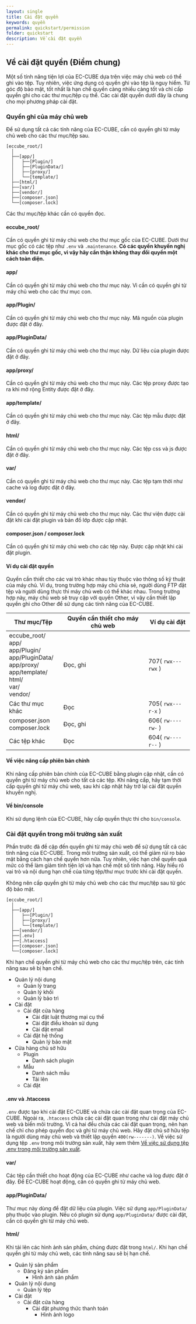 ```yaml
---
layout: single
title: Cài đặt quyền
keywords: quyền
permalink: quickstart/permission
folder: quickstart
description: Về cài đặt quyền
---
```


## Về cài đặt quyền (Điểm chung)

Một số tính năng tiện lợi của EC-CUBE dựa trên việc máy chủ web có thể ghi vào tệp. Tuy nhiên, việc ứng dụng có quyền ghi vào tệp là nguy hiểm. Từ góc độ bảo mật, tốt nhất là hạn chế quyền càng nhiều càng tốt và chỉ cấp quyền ghi cho các thư mục/tệp cụ thể. Các cài đặt quyền dưới đây là chung cho mọi phương pháp cài đặt.

### Quyền ghi của máy chủ web

Để sử dụng tất cả các tính năng của EC-CUBE, cần có quyền ghi từ máy chủ web cho các thư mục/tệp sau.

```
[eccube_root/]
  │
  ├──[app/]
  │   ├──[Plugin/]
  │   ├──[PluginData/]
  │   ├──[proxy/]
  │   └──[template/]
  ├──[html/]
  ├──[var/]
  ├──[vendor/]
  ├──[composer.json]
  └──[composer.lock]
```

Các thư mục/tệp khác cần có quyền đọc.

#### eccube_root/

Cần có quyền ghi từ máy chủ web cho thư mục gốc của EC-CUBE. Dưới thư mục gốc có các tệp như `.env` và `.maintenance`. **Có các quyền khuyến nghị khác cho thư mục gốc, vì vậy hãy cẩn thận không thay đổi quyền một cách toàn diện.**

#### app/

Cần có quyền ghi từ máy chủ web cho thư mục này. Vì cần có quyền ghi từ máy chủ web cho các thư mục con.

#### app/Plugin/

Cần có quyền ghi từ máy chủ web cho thư mục này. Mã nguồn của plugin được đặt ở đây.

#### app/PluginData/

Cần có quyền ghi từ máy chủ web cho thư mục này. Dữ liệu của plugin được đặt ở đây.

#### app/proxy/

Cần có quyền ghi từ máy chủ web cho thư mục này. Các tệp proxy được tạo ra khi mở rộng Entity được đặt ở đây.

#### app/template/

Cần có quyền ghi từ máy chủ web cho thư mục này. Các tệp mẫu được đặt ở đây.

#### html/

Cần có quyền ghi từ máy chủ web cho thư mục này. Các tệp css và js được đặt ở đây.

#### var/

Cần có quyền ghi từ máy chủ web cho thư mục này. Các tệp tạm thời như cache và log được đặt ở đây.

#### vendor/

Cần có quyền ghi từ máy chủ web cho thư mục này. Các thư viện được cài đặt khi cài đặt plugin và bản đồ lớp được cập nhật.

#### composer.json / composer.lock

Cần có quyền ghi từ máy chủ web cho các tệp này. Được cập nhật khi cài đặt plugin.

#### Ví dụ cài đặt quyền

Quyền cần thiết cho các vai trò khác nhau tùy thuộc vào thông số kỹ thuật của máy chủ. Ví dụ, trong trường hợp máy chủ chia sẻ, người dùng FTP đặt tệp và người dùng thực thi máy chủ web có thể khác nhau. Trong trường hợp này, máy chủ web sẽ truy cập với quyền Other, vì vậy cần thiết lập quyền ghi cho Other để sử dụng các tính năng của EC-CUBE.

| Thư mục/Tệp | Quyền cần thiết cho máy chủ web | Ví dụ cài đặt |
|--------------------|----------|-------|
| eccube_root/ <br> app/ <br>  app/Plugin/ <br>  app/PluginData/ <br>  app/proxy/ <br>  app/template/ <br>  html/ <br>  var/ <br> vendor/ | Đọc, ghi | 707( `rwx---rwx` ) |
| Các thư mục khác | Đọc | 705( `rwx---r-x` ) |
| composer.json <br> composer.lock | Đọc, ghi | 606( `rw----rw-` ) |
| Các tệp khác | Đọc | 604( `rw----r--` ) |

#### Về việc nâng cấp phiên bản chính

Khi nâng cấp phiên bản chính của EC-CUBE bằng plugin cập nhật, cần có quyền ghi từ máy chủ web cho tất cả các tệp. Khi nâng cấp, hãy tạm thời cấp quyền ghi từ máy chủ web, sau khi cập nhật hãy trở lại cài đặt quyền khuyến nghị.

#### Về bin/console

Khi sử dụng lệnh của EC-CUBE, hãy cấp quyền thực thi cho `bin/console`.

### Cài đặt quyền trong môi trường sản xuất

Phần trước đã đề cập đến quyền ghi từ máy chủ web để sử dụng tất cả các tính năng của EC-CUBE. Trong môi trường sản xuất, có thể giảm rủi ro bảo mật bằng cách hạn chế quyền hơn nữa. Tuy nhiên, việc hạn chế quyền quá mức có thể làm giảm tính tiện lợi và hạn chế một số tính năng. Hãy hiểu rõ vai trò và nội dung hạn chế của từng tệp/thư mục trước khi cài đặt quyền.

Không nên cấp quyền ghi từ máy chủ web cho các thư mục/tệp sau từ góc độ bảo mật.

```
[eccube_root/]
  │
  ├──[app/]
  │   ├──[Plugin/]
  │   ├──[proxy/]
  │   └──[template/]
  ├──[vendor/]
  ├──[.env]
  ├──[.htaccess]
  ├──[composer.json]
  └──[composer.lock]
```

Khi hạn chế quyền ghi từ máy chủ web cho các thư mục/tệp trên, các tính năng sau sẽ bị hạn chế.

- Quản lý nội dung
  - Quản lý trang
  - Quản lý khối
  - Quản lý bảo trì
- Cài đặt
  - Cài đặt cửa hàng
    - Cài đặt luật thương mại cụ thể
    - Cài đặt điều khoản sử dụng
    - Cài đặt email
  - Cài đặt hệ thống
    - Quản lý bảo mật
- Cửa hàng chủ sở hữu
  - Plugin
    - Danh sách plugin
  - Mẫu
    - Danh sách mẫu
    - Tải lên
  - Cài đặt

#### .env và .htaccess

`.env` được tạo khi cài đặt EC-CUBE và chứa các cài đặt quan trọng của EC-CUBE. Ngoài ra, `.htaccess` chứa các cài đặt quan trọng như cài đặt máy chủ web và biến môi trường. Vì cả hai đều chứa các cài đặt quan trọng, nên hạn chế chỉ cho phép quyền đọc và ghi từ máy chủ web. Hãy đặt chủ sở hữu tệp là người dùng máy chủ web và thiết lập quyền `400(rw-------)`. Về việc sử dụng tệp `.env` trong môi trường sản xuất, hãy xem thêm [Về việc sử dụng tệp .env trong môi trường sản xuất](/quickstart/dotenv).

#### var/

Các tệp cần thiết cho hoạt động của EC-CUBE như cache và log được đặt ở đây. Để EC-CUBE hoạt động, cần có quyền ghi từ máy chủ web.

#### app/PluginData/

Thư mục này dùng để đặt dữ liệu của plugin. Việc sử dụng `app/PluginData/` phụ thuộc vào plugin. Nếu có plugin sử dụng `app/PluginData/` được cài đặt, cần có quyền ghi từ máy chủ web.

#### html/

Khi tải lên các hình ảnh sản phẩm, chúng được đặt trong `html/`. Khi hạn chế quyền ghi từ máy chủ web, các tính năng sau sẽ bị hạn chế.

- Quản lý sản phẩm
  - Đăng ký sản phẩm
    - Hình ảnh sản phẩm
- Quản lý nội dung
  - Quản lý tệp
- Cài đặt
  - Cài đặt cửa hàng
    - Cài đặt phương thức thanh toán
      - Hình ảnh logo